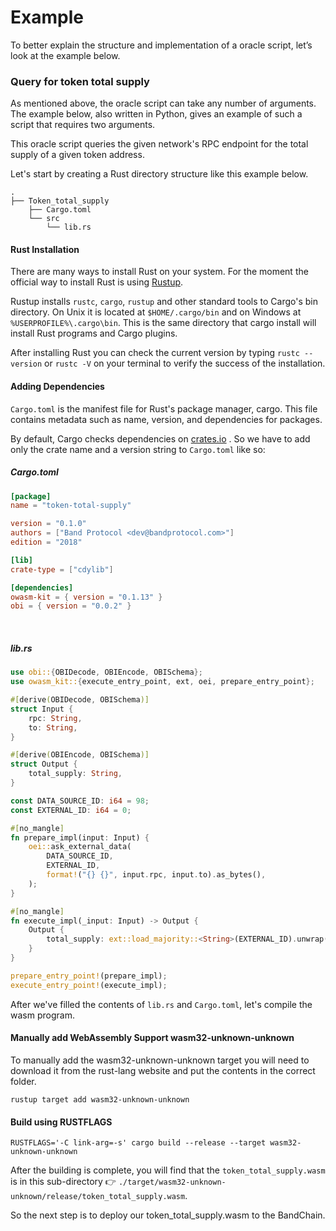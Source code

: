 <!--
order: 2
-->

# Example

To better explain the structure and implementation of a oracle script, let’s look at the example below.

### Query for token total supply

As mentioned above, the oracle script can take any number of arguments. The example below, also written in
Python, gives an example of such a script that requires two arguments.

This oracle script queries the given network's RPC endpoint for the total supply of a given token address.

Let's start by creating a Rust directory structure like this example below.

```shell
.
├── Token_total_supply
    ├── Cargo.toml
    └── src
        └── lib.rs
```

#### Rust Installation

There are many ways to install Rust on your system. For the moment the official way to install Rust is using [Rustup](https://rustup.rs/).

Rustup installs `rustc`, `cargo`, `rustup` and other standard tools to Cargo's bin directory. On Unix it is located at `$HOME/.cargo/bin` and on Windows at `%USERPROFILE%\.cargo\bin`. This is the same directory that cargo install will install Rust programs and Cargo plugins.

After installing Rust you can check the current version by typing `rustc --version` or `rustc -V` on your terminal to verify the success of the installation.

#### Adding Dependencies

`Cargo.toml` is the manifest file for Rust's package manager, cargo. This file contains metadata such as name, version, and dependencies for packages.

By default, Cargo checks dependencies on [crates.io](https://crates.io/) . So we have to add only the crate name and a version string to `Cargo.toml` like so:

##### Cargo.toml

```Cargo.toml
[package]
name = "token-total-supply"

version = "0.1.0"
authors = ["Band Protocol <dev@bandprotocol.com>"]
edition = "2018"

[lib]
crate-type = ["cdylib"]

[dependencies]
owasm-kit = { version = "0.1.13" }
obi = { version = "0.0.2" }
```

<br/>

##### lib.rs

```rust
use obi::{OBIDecode, OBIEncode, OBISchema};
use owasm_kit::{execute_entry_point, ext, oei, prepare_entry_point};

#[derive(OBIDecode, OBISchema)]
struct Input {
    rpc: String,
    to: String,
}

#[derive(OBIEncode, OBISchema)]
struct Output {
    total_supply: String,
}

const DATA_SOURCE_ID: i64 = 98;
const EXTERNAL_ID: i64 = 0;

#[no_mangle]
fn prepare_impl(input: Input) {
    oei::ask_external_data(
        DATA_SOURCE_ID,
        EXTERNAL_ID,
        format!("{} {}", input.rpc, input.to).as_bytes(),
    );
}

#[no_mangle]
fn execute_impl(_input: Input) -> Output {
    Output {
        total_supply: ext::load_majority::<String>(EXTERNAL_ID).unwrap(),
    }
}

prepare_entry_point!(prepare_impl);
execute_entry_point!(execute_impl);
```

After we've filled the contents of `lib.rs` and `Cargo.toml`, let's compile the wasm program.

#### Manually add WebAssembly Support wasm32-unknown-unknown

To manually add the wasm32-unknown-unknown target you will need to download it from the rust-lang website and put the contents in the correct folder.

```
rustup target add wasm32-unknown-unknown
```

#### Build using RUSTFLAGS

```shell
RUSTFLAGS='-C link-arg=-s' cargo build --release --target wasm32-unknown-unknown
```

After the building is complete, you will find that the `token_total_supply.wasm` is in this sub-directory 👉 `./target/wasm32-unknown-unknown/release/token_total_supply.wasm`.

So the next step is to deploy our token_total_supply.wasm to the BandChain.
